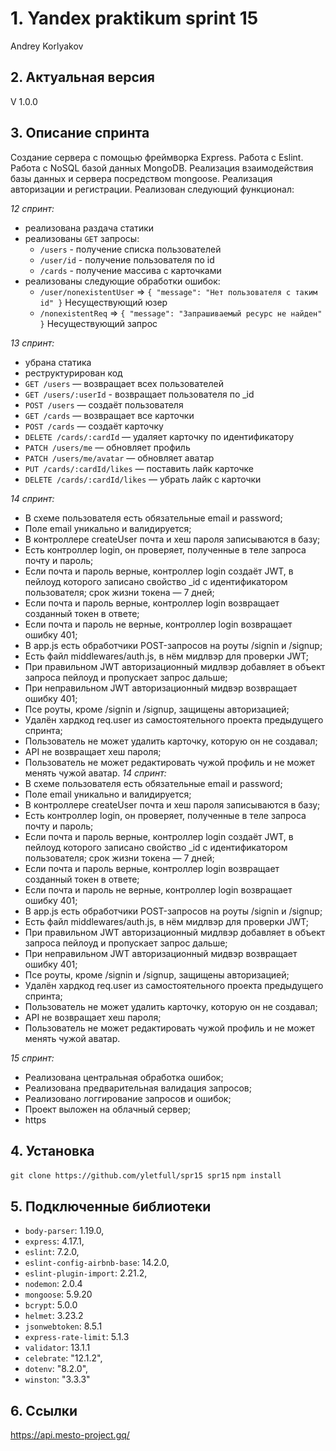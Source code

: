 # 1. Yandex praktikum sprint 15
Andrey Korlyakov  

## 2. Актуальная версия  
V 1.0.0

## 3. Описание спринта  
Создание сервера с помощью фреймворка Express. Работа с Eslint. Работа с NoSQL базой данных MongoDB. Реализация взаимодействия базы данных и сервера посредством mongoose. Реализация авторизации и регистрации. 
Реализован следующий функционал:  

*12 спринт:*
- реализована раздача статики  
- реализованы `GET` запросы:
  - `/users` - получение списка пользователей  
  - `/user/id` - получение пользователя по id  
  - `/cards` - получение массива с карточками  
- реализованы следующие обработки ошибок:
  - `/user/nonexistentUser` => `{ "message": "Нет пользователя с таким id" }` Несуществующий юзер
  - `/nonexistentReq` => `{ "message": "Запрашиваемый ресурс не найден" }` Несуществующий запрос  
 
 *13 спринт:*
- убрана статика
- реструктурирован код
- `GET /users` — возвращает всех пользователей
- `GET /users/:userId` - возвращает пользователя по _id
- `POST /users` — создаёт пользователя
- `GET /cards` — возвращает все карточки
- `POST /cards` — создаёт карточку
- `DELETE /cards/:cardId` — удаляет карточку по идентификатору
- `PATCH /users/me` — обновляет профиль
- `PATCH /users/me/avatar` — обновляет аватар
- `PUT /cards/:cardId/likes` — поставить лайк карточке
- `DELETE /cards/:cardId/likes` — убрать лайк с карточки

 *14 спринт:*  
- В схеме пользователя есть обязательные email и password;
- Поле email уникально и валидируется;
- В контроллере createUser почта и хеш пароля записываются в базу;
- Есть контроллер login, он проверяет, полученные в теле запроса почту и пароль;
- Если почта и пароль верные, контроллер login создаёт JWT, в пейлоуд которого записано свойство _id с идентификатором пользователя; срок жизни токена — 7 дней;
- Если почта и пароль верные, контроллер login возвращает созданный токен в ответе;
- Если почта и пароль не верные, контроллер login возвращает ошибку 401;
- В app.js есть обработчики POST-запросов на роуты /signin и /signup;
- Есть файл middlewares/auth.js, в нём мидлвэр для проверки JWT;
- При правильном JWT авторизационный мидлвэр добавляет в объект запроса пейлоуд и пропускает запрос дальше;
- При неправильном JWT авторизационный мидвэр возвращает ошибку 401;
- Псе роуты, кроме /signin и /signup, защищены авторизацией;
- Удалён хардкод req.user из самостоятельного проекта предыдущего спринта;
- Пользователь не может удалить карточку, которую он не создавал;
- API не возвращает хеш пароля;
- Пользователь не может редактировать чужой профиль и не может менять чужой аватар.
*14 спринт:*  
- В схеме пользователя есть обязательные email и password;
- Поле email уникально и валидируется;
- В контроллере createUser почта и хеш пароля записываются в базу;
- Есть контроллер login, он проверяет, полученные в теле запроса почту и пароль;
- Если почта и пароль верные, контроллер login создаёт JWT, в пейлоуд которого записано свойство _id с идентификатором пользователя; срок жизни токена — 7 дней;
- Если почта и пароль верные, контроллер login возвращает созданный токен в ответе;
- Если почта и пароль не верные, контроллер login возвращает ошибку 401;
- В app.js есть обработчики POST-запросов на роуты /signin и /signup;
- Есть файл middlewares/auth.js, в нём мидлвэр для проверки JWT;
- При правильном JWT авторизационный мидлвэр добавляет в объект запроса пейлоуд и пропускает запрос дальше;
- При неправильном JWT авторизационный мидвэр возвращает ошибку 401;
- Псе роуты, кроме /signin и /signup, защищены авторизацией;
- Удалён хардкод req.user из самостоятельного проекта предыдущего спринта;
- Пользователь не может удалить карточку, которую он не создавал;
- API не возвращает хеш пароля;
- Пользователь не может редактировать чужой профиль и не может менять чужой аватар.  

*15 спринт:*  
- Реализована центральная обработка ошибок;
- Реализована предварительная валидация запросов;
- Реализовано логгирование запросов и ошибок;
- Проект выложен на облачный сервер;
- https
## 4. Установка  
`git clone https://github.com/yletfull/spr15 spr15`
`npm install`

## 5. Подключенные библиотеки
- `body-parser`: 1.19.0,
- `express`: 4.17.1,
- `eslint`: 7.2.0,
- `eslint-config-airbnb-base`: 14.2.0,
- `eslint-plugin-import`: 2.21.2,
- `nodemon`: 2.0.4
- `mongoose`: 5.9.20
- `bcrypt`: 5.0.0
- `helmet`: 3.23.2
- `jsonwebtoken`: 8.5.1
- `express-rate-limit`: 5.1.3
- `validator`: 13.1.1
- `celebrate`: "12.1.2",
- `dotenv`: "8.2.0",
- `winston`: "3.3.3"

## 6. Ссылки
https://api.mesto-project.gq/
